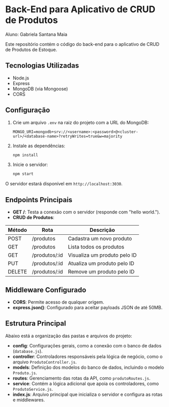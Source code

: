 # Back-End para Aplicativo de CRUD de Produtos

Aluno: Gabriela Santana Maia

Este repositório contém o código do back-end para o aplicativo de CRUD de Produtos de Estoque.

## Tecnologias Utilizadas

- Node.js
- Express
- MongoDB (via Mongoose)
- CORS

## Configuração

1. Crie um arquivo `.env` na raiz do projeto com a URL do MongoDB:
   ```
   MONGO_URI=mongodb+srv://<username>:<password>@<cluster-url>/<database-name>?retryWrites=true&w=majority
   ```

2. Instale as dependências:
   ```bash
   npm install
   ```

3. Inicie o servidor:
   ```bash
   npm start
   ```

O servidor estará disponível em `http://localhost:3030`.

## Endpoints Principais

- **GET /**: Testa a conexão com o servidor (responde com "hello world.").
- **CRUD de Produtos**:

| Método | Rota            | Descrição                      |
|--------|-----------------|--------------------------------|
| POST   | /produtos       | Cadastra um novo produto       |
| GET    | /produtos       | Lista todos os produtos        |
| GET    | /produtos/:id   | Visualiza um produto pelo ID   |
| PUT    | /produtos/:id   | Atualiza um produto pelo ID    |
| DELETE | /produtos/:id   | Remove um produto pelo ID      |

## Middleware Configurado

- **CORS**: Permite acesso de qualquer origem.
- **express.json()**: Configurado para aceitar payloads JSON de até 50MB.

## Estrutura Principal

Abaixo está a organização das pastas e arquivos do projeto:

- **config**: Configurações gerais, como a conexão com o banco de dados (`database.js`).
- **controller**: Controladores responsáveis pela lógica de negócio, como o arquivo `ProdutoController.js`.
- **models**: Definição dos modelos do banco de dados, incluindo o modelo `Produto.js`.
- **routes**: Gerenciamento das rotas da API, como `produtoRoutes.js`.
- **service**: Contém a lógica adicional que apoia os controladores, como `ProdutoService.js`.
- **index.js**: Arquivo principal que inicializa o servidor e configura as rotas e middlewares.

